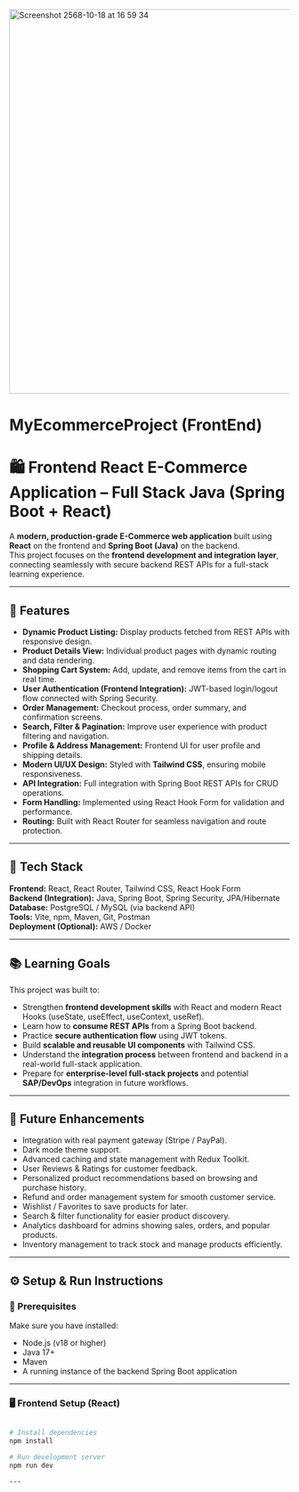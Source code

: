 <img width="1442" height="691" alt="Screenshot 2568-10-18 at 16 59 34" src="https://github.com/user-attachments/assets/39638768-48cf-4756-ba04-583f0cd39c83" />

# MyEcommerceProject (FrontEnd)

# 🛍️ Frontend React E-Commerce Application – Full Stack Java (Spring Boot + React)

A **modern, production-grade E-Commerce web application** built using **React** on the frontend and **Spring Boot (Java)** on the backend.  
This project focuses on the **frontend development and integration layer**, connecting seamlessly with secure backend REST APIs for a full-stack learning experience.

---

## 🚀 Features

- **Dynamic Product Listing:** Display products fetched from REST APIs with responsive design.
- **Product Details View:** Individual product pages with dynamic routing and data rendering.
- **Shopping Cart System:** Add, update, and remove items from the cart in real time.
- **User Authentication (Frontend Integration):** JWT-based login/logout flow connected with Spring Security.
- **Order Management:** Checkout process, order summary, and confirmation screens.
- **Search, Filter & Pagination:** Improve user experience with product filtering and navigation.
- **Profile & Address Management:** Frontend UI for user profile and shipping details.
- **Modern UI/UX Design:** Styled with **Tailwind CSS**, ensuring mobile responsiveness.
- **API Integration:** Full integration with Spring Boot REST APIs for CRUD operations.
- **Form Handling:** Implemented using React Hook Form for validation and performance.
- **Routing:** Built with React Router for seamless navigation and route protection.

---

## 🧠 Tech Stack

**Frontend:** React, React Router, Tailwind CSS, React Hook Form  
**Backend (Integration):** Java, Spring Boot, Spring Security, JPA/Hibernate  
**Database:** PostgreSQL / MySQL (via backend API)  
**Tools:** Vite, npm, Maven, Git, Postman  
**Deployment (Optional):** AWS / Docker

---

## 📚 Learning Goals

This project was built to:

- Strengthen **frontend development skills** with React and modern React Hooks (useState, useEffect, useContext, useRef).
- Learn how to **consume REST APIs** from a Spring Boot backend.
- Practice **secure authentication flow** using JWT tokens.
- Build **scalable and reusable UI components** with Tailwind CSS.
- Understand the **integration process** between frontend and backend in a real-world full-stack application.
- Prepare for **enterprise-level full-stack projects** and potential **SAP/DevOps** integration in future workflows.

---

## 🧩 Future Enhancements

- Integration with real payment gateway (Stripe / PayPal).  
- Dark mode theme support.  
- Advanced caching and state management with Redux Toolkit.
- User Reviews & Ratings for customer feedback.
- Personalized product recommendations based on browsing and purchase history.
- Refund and order management system for smooth customer service.
- Wishlist / Favorites to save products for later.
- Search & filter functionality for easier product discovery.
- Analytics dashboard for admins showing sales, orders, and popular products.
- Inventory management to track stock and manage products efficiently.
  

---

## ⚙️ Setup & Run Instructions

### 🔧 Prerequisites
Make sure you have installed:
- Node.js (v18 or higher)
- Java 17+
- Maven
- A running instance of the backend Spring Boot application

---

### 🖥️ Frontend Setup (React)
```bash

# Install dependencies
npm install

# Run development server
npm run dev

---

